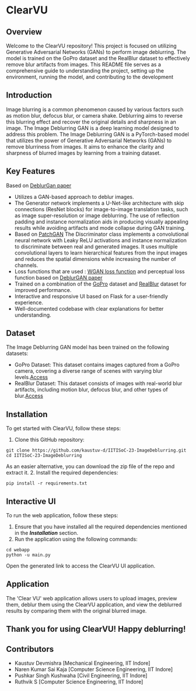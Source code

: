 # ClearVU 
## Overview 
Welcome to the ClearVU repository! This project is focused on utilizing Generative Adversarial Networks (GANs) to perform image deblurring. The model is trained on the GoPro dataset and the RealBlur dataset to effectively remove blur artifacts from images. This README file serves as a comprehensive guide to understanding the project, setting up the environment, running the model, and contributing to the development

## Introduction 
Image blurring is a common phenomenon caused by various factors such as motion blur, defocus blur, or camera shake. Deblurring aims to reverse this blurring effect and recover the original details and sharpness in an image. The Image Deblurring GAN is a deep learning model designed to address this problem.
The Image Deblurring GAN is a PyTorch-based model that utilizes the power of Generative Adversarial Networks (GANs) to remove blurriness from images. It aims to enhance the clarity and sharpness of blurred images by learning from a training dataset.

## Key Features
Based on [DeblurGan paper](https://github.com/kaustuv-d/ImageDeblurGAN/blob/main/DeblurGAN.pdf)
- Utilizes a GAN-based approach to deblur images.
- The Generator network implements a U-Net-like architecture with skip connections (ResNet blocks) for image-to-image translation tasks, such as image super-resolution or image deblurring. The use of reflection padding and instance normalization aids in producing visually appealing results while avoiding artifacts and mode collapse during GAN training.
- Based on [PatchGAN](https://paperswithcode.com/method/patchgan) The Discriminator class implements a convolutional neural network with Leaky ReLU activations and instance normalization to discriminate between real and generated images. It uses multiple convolutional layers to learn hierarchical features from the input images and reduces the spatial dimensions while increasing the number of channels.
- Loss functions that are used : [WGAN loss function](https://blog.paperspace.com/wgans/#:~:text=The%20loss%20function%20utilized%20in,to%20achieve%20more%20efficient%20results.) and perceptual loss function based on [DeblurGAN paper](https://github.com/KupynOrest/DeblurGAN)
- Trained on a combination of the [GoPro](https://paperswithcode.com/dataset/gopro) dataset and [RealBlur](https://paperswithcode.com/dataset/real-blur-dataset) dataset for improved performance.
- Interactive and responsive UI based on Flask for a user-friendly experience.
- Well-documented codebase with clear explanations for better understanding.

## Dataset
The Image Deblurring GAN model has been trained on the following datasets:
- GoPro Dataset: This dataset contains images captured from a GoPro camera, covering a diverse range of scenes with varying blur levels.[Access](https://paperswithcode.com/dataset/gopro)
- RealBlur Dataset: This dataset consists of images with real-world blur artifacts, including motion blur, defocus blur, and other types of blur.[Access](https://paperswithcode.com/dataset/real-blur-dataset)

## Installation
To get started with ClearVU, follow these steps:
1. Clone this GitHub repository:
```
git clone https://github.com/kaustuv-d/IITISoC-23-ImageDeblurring.git
cd IITISoC-23-ImageDeblurring
```
As an easier alternative, you can download the zip file of the repo and extract it. 
2. Install the required dependencies:
```
pip install -r requirements.txt
```
## Interactive UI
To run the web application, follow these steps:
1. Ensure that you have installed all the required dependencies mentioned in the ***Installation*** section.
2. Run the application using the following commands:
```
cd webapp
python -u main.py
```
Open the generated link to access the ClearVU UI application.

## Application
The 'Clear VU' web application allows users to upload images, preview them, deblur them using the ClearVU application, and view the deblurred results by comparing them with the original blurred image.

## Thank you for using ClearVU! Happy deblurring!

## Contributors
- Kaustuv Devmishra [Mechanical Engineering, IIT Indore]
- Naren Kumar Sai Kaja [Computer Science Engineering, IIT Indore]
- Pushkar Singh Kushwaha [Civil Engineering, IIT Indore]
- Ruthvik S [Computer Science Engineering, IIT Indore]
